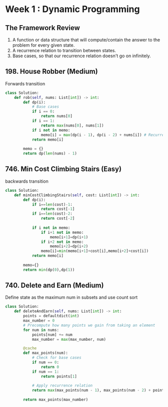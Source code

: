 # Week 1 : Dynamic Programming

## The Framework Review

1. A function or data structure that will compute/contain the answer to the problem for every given state.
2. A recurrence relation to transition between states.
3. Base cases, so that our recurrence relation doesn't go on infinitely.

## 198. House Robber (Medium)
Forwards transition
```python
class Solution:
    def rob(self, nums: List[int]) -> int:
        def dp(i):
            # Base cases
            if i == 0: 
                return nums[0]            
            if i == 1: 
                return max(nums[0], nums[1])            
            if i not in memo:
                memo[i] = max(dp(i - 1), dp(i - 2) + nums[i]) # Recurrence relation
            return memo[i]
        
        memo = {}
        return dp(len(nums) - 1)
```

## 746. Min Cost Climbing Stairs (Easy)
backwards transition
```python
class Solution:
    def minCostClimbingStairs(self, cost: List[int]) -> int:
        def dp(i):
            if i==len(cost)-1:
                return cost[-1]
            if i==len(cost)-2:
                return cost[-2]
            
            if i not in memo:
                if i+1 not in memo:
                    memo[i+1]=dp(i+1)
                if i+2 not in memo:
                    memo[i+2]=dp(i+2)
                memo[i]=min(memo[i+1]+cost[i],memo[i+2]+cost[i])
            return memo[i]
        
        memo={}
        return min(dp(0),dp(1))
```

## 740. Delete and Earn (Medium)
Define state as the maximum num in subsets and use count sort
```python
class Solution:
    def deleteAndEarn(self, nums: List[int]) -> int:
        points = defaultdict(int)
        max_number = 0
        # Precompute how many points we gain from taking an element
        for num in nums:
            points[num] += num
            max_number = max(max_number, num)

        @cache
        def max_points(num):
            # Check for base cases
            if num == 0:
                return 0
            if num == 1:
                return points[1]
            
            # Apply recurrence relation
            return max(max_points(num - 1), max_points(num - 2) + points[num])
        
        return max_points(max_number)
```
